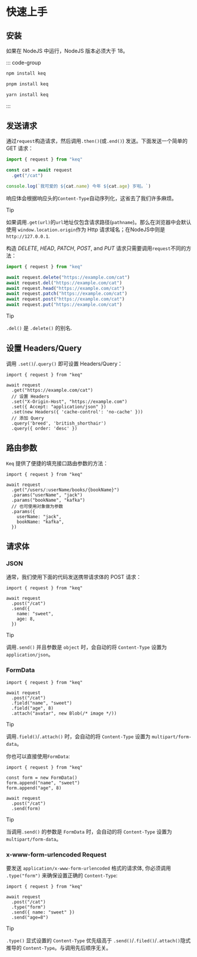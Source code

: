 # 快速上手

## 安装

如果在 NodeJS 中运行，NodeJS 版本必须大于 18。

::: code-group

```bash [npm]
npm install keq
```

```bash [pnpm]
pnpm install keq
```

```bash [yarn]
yarn install keq
```

:::

## 发送请求

通过`request`构造请求，然后调用`.then()`(或`.end()`) 发送。下面发送一个简单的 GET 请求：

<!-- prettier-ignore -->
```typescript
import { request } from "keq"

const cat = await request
  .get("/cat")

console.log(`我可爱的 ${cat.name} 今年 ${cat.age} 岁啦。`)
```

响应体会根据响应头的`Content-Type`自动序列化，这省去了我们许多麻烦。

<!-- prettier-ignore -->
> [!TIP]
> 如果调用`.get(url)`的`url`地址仅包含请求路径(`pathname`)。那么在浏览器中会默认使用 `window.location.origin`作为 Http 请求域名；在NodeJS中则是 `http://127.0.0.1`.

构造 _DELETE_, _HEAD_, _PATCH_, _POST_, and _PUT_ 请求只需要调用`request`不同的方法：

<!-- prettier-ignore -->
```typescript
import { request } from "keq"

await request.delete("https://example.com/cat")
await request.del("https://example.com/cat")
await request.head("https://example.com/cat")
await request.patch("https://example.com/cat")
await request.post("https://example.com/cat")
await request.put("https://example.com/cat")
```

<!-- prettier-ignore -->
> [!TIP]
> `.del()` 是 `.delete()` 的别名.

## 设置 Headers/Query

调用 `.set()`/`.query()` 即可设置 Headers/Query：

<!-- prettier-ignore -->
```typescript{6-8,10-11}
import { request } from "keq"

await request
  .get("https://example.com/cat")
  // 设置 Headers
  .set("X-Origin-Host", "https://example.com")
  .set({ Accept: "application/json" })
  .set(new Headers({ 'cache-control': 'no-cache' }))
  // 添加 Query
  .query('breed', 'british_shorthair')
  .query({ order: 'desc' })
```

## 路由参数

`Keq` 提供了便捷的填充接口路由参数的方法：

<!-- prettier-ignore -->
```typescript{6-7,9-12}
import { request } from "keq"

await request
  .get("/users/:userName/books/{bookName}")
  .params("userName", "jack")
  .params("bookName", "kafka")
  // 也可使用对象做为参数
  .params({
    userName: "jack",
    bookName: "kafka",
  })
```

## 请求体

### JSON

通常，我们使用下面的代码发送携带请求体的 POST 请求：

<!-- prettier-ignore -->
```typescript{5-8}
import { request } from "keq"

await request
  .post("/cat")
  .send({
    name: "sweet",
    age: 8,
  })
```

<!-- prettier-ignore -->
> [!TIP]
> 调用`.send()` 并且参数是 `object` 时，会自动的将 `Content-Type` 设置为 `application/json`。

### FormData

<!-- prettier-ignore -->
```typescript{5-7}
import { request } from "keq"

await request
  .post("/cat")
  .field("name", "sweet")
  .field("age", 8)
  .attach("avatar", new Blob(/* image */))
```

> [!TIP]
>
> 调用`.field()`/`.attach()` 时，会自动的将 `Content-Type` 设置为 `multipart/form-data`。

你也可以直接使用`FormData`:

<!-- prettier-ignore -->
```typescript{3-5,9}
import { request } from "keq"

const form = new FormData()
form.append("name", "sweet")
form.append("age", 8)

await request
  .post("/cat")
  .send(form)
```

> [!TIP]
>
> 当调用`.send()` 的参数是 `FormData` 时，会自动的将 `Content-Type` 设置为 `multipart/form-data`。

### x-www-form-urlencoded Request

要发送 `application/x-www-form-urlencoded` 格式的请求体, 你必须调用 `.type("form")` 来确保设置正确的 `Content-Type`:

<!-- prettier-ignore -->
```typescript{5-7}
import { request } from "keq"

await request
  .post("/cat")
  .type("form")
  .send({ name: "sweet" })
  .send("age=8")
```

> [!TIP]
>
> `.type()` 显式设置的 `Content-Type` 优先级高于 `.send()`/`.filed()`/`.attach()`隐式推导的 `Content-Type`。与调用先后顺序无关。
